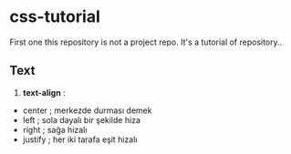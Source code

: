 # css-tutorial
First one this repository is not a project repo. It's a tutorial of repository.. 
## Text
1. **text-align** :
  - center ; merkezde durması demek
  - left ; sola dayalı bir şekilde hiza
  - right ; sağa hizalı
  - justify ; her iki tarafa eşit hizalı
